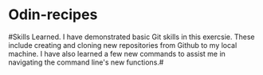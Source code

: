 # Odin-recipes
#Skills Learned. I have demonstrated basic Git skills in this exercsie․ These include creating and cloning new repositories from Github to my local machine. I have also learned a few new commands to assist me in navigating the command line's new functions.#

